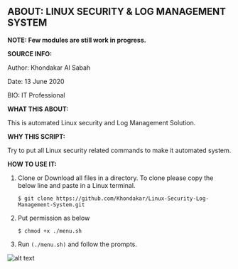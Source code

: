 ## ABOUT: LINUX SECURITY & LOG MANAGEMENT SYSTEM

**NOTE: Few modules are still work in progress.**
         
**SOURCE INFO:**

Author: Khondakar Al Sabah

Date: 13 June 2020

BIO: IT Professional


**WHAT THIS ABOUT:**

This is automated Linux security and Log Management Solution.

**WHY THIS SCRIPT:**

Try to put all Linux security related commands to make it automated system.

**HOW TO USE IT:**

1. Clone or Download all files in a directory. To clone please copy the below line and paste in a Linux terminal.

   ```$ git clone https://github.com/Khondakar/Linux-Security-Log-Management-System.git```
   
2. Put permission as below

   ```$ chmod +x ./menu.sh```
   
2. Run `(./menu.sh)` and follow the prompts.

![alt text](https://github.com/Khondakar/Linux-Security-Log-Management-System/blob/master/screenshot/MainMenu.PNG)
